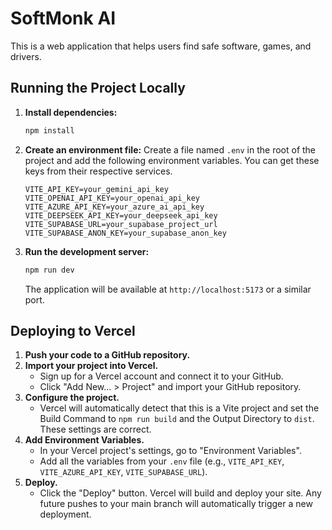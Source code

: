 # SoftMonk AI

This is a web application that helps users find safe software, games, and drivers.

## Running the Project Locally

1.  **Install dependencies:**
    ```bash
    npm install
    ```
2.  **Create an environment file:**
    Create a file named `.env` in the root of the project and add the following environment variables. You can get these keys from their respective services.

    ```
    VITE_API_KEY=your_gemini_api_key
    VITE_OPENAI_API_KEY=your_openai_api_key
    VITE_AZURE_API_KEY=your_azure_ai_api_key
    VITE_DEEPSEEK_API_KEY=your_deepseek_api_key
    VITE_SUPABASE_URL=your_supabase_project_url
    VITE_SUPABASE_ANON_KEY=your_supabase_anon_key
    ```
3.  **Run the development server:**
    ```bash
    npm run dev
    ```
    The application will be available at `http://localhost:5173` or a similar port.

## Deploying to Vercel

1.  **Push your code to a GitHub repository.**
2.  **Import your project into Vercel.**
    *   Sign up for a Vercel account and connect it to your GitHub.
    *   Click "Add New... > Project" and import your GitHub repository.
3.  **Configure the project.**
    *   Vercel will automatically detect that this is a Vite project and set the Build Command to `npm run build` and the Output Directory to `dist`. These settings are correct.
4.  **Add Environment Variables.**
    *   In your Vercel project's settings, go to "Environment Variables".
    *   Add all the variables from your `.env` file (e.g., `VITE_API_KEY`, `VITE_AZURE_API_KEY`, `VITE_SUPABASE_URL`).
5.  **Deploy.**
    *   Click the "Deploy" button. Vercel will build and deploy your site. Any future pushes to your main branch will automatically trigger a new deployment.